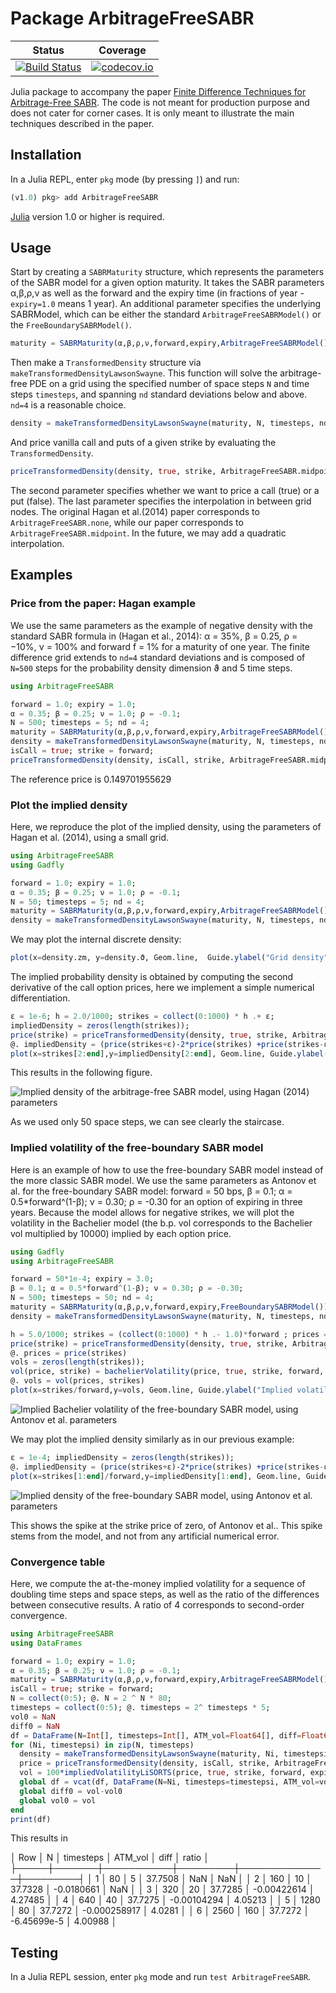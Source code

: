 # Package ArbitrageFreeSABR

| Status | Coverage |
| :----: | :----: |
| [![Build Status](https://travis-ci.org/fabienlefloch/ArbitrageFreeSABR.jl.svg?branch=master)](https://travis-ci.org/fabienlefloch/ArbitrageFreeSABR.jl) | [![codecov.io](http://codecov.io/github/fabienlefloch/ArbitrageFreeSABR.jl/coverage.svg?branch=master)](http://codecov.io/github/fabienlefloch/ArbitrageFreeSABR.jl?branch=master) |


Julia package to accompany the paper [Finite Difference Techniques for Arbitrage-Free SABR](https://www.risk.net/journal-of-computational-finance/2465429/finite-difference-techniques-for-arbitrage-free-sabr). The code is not meant for production purpose and does not cater for corner cases. It is only meant to illustrate the main techniques described in the paper.

## Installation

In a Julia REPL, enter `pkg` mode (by pressing `]`) and run:

```julia
(v1.0) pkg> add ArbitrageFreeSABR
```

[Julia](https://julianlang.org) version 1.0 or higher is required.

## Usage

Start by creating a `SABRMaturity` structure, which represents the parameters of the SABR model for a given option maturity. It takes the SABR parameters α,β,ρ,ν as well as the forward and the expiry time (in fractions of year - `expiry=1.0` means 1 year). An additional parameter specifies the underlying SABRModel, which can be either the standard `ArbitrageFreeSABRModel()` or the `FreeBoundarySABRModel()`.
```julia
maturity = SABRMaturity(α,β,ρ,ν,forward,expiry,ArbitrageFreeSABRModel())
```

Then make a `TransformedDensity` structure via `makeTransformedDensityLawsonSwayne`. This function will solve the arbitrage-free PDE on a grid using the specified number of space steps `N` and time steps `timesteps`, and spanning `nd` standard deviations below and above. `nd=4` is a reasonable choice.
```julia
density = makeTransformedDensityLawsonSwayne(maturity, N, timesteps, nd)
```

And price vanilla call and puts of a given strike by evaluating the `TransformedDensity`.
```julia
priceTransformedDensity(density, true, strike, ArbitrageFreeSABR.midpoint)
```
The second parameter specifies whether we want to price a call (true) or a put (false). The last parameter specifies the interpolation in between grid nodes. The original Hagan et al.(2014) paper corresponds to `ArbitrageFreeSABR.none`, while our paper corresponds to `ArbitrageFreeSABR.midpoint`. In the future, we may add a quadratic interpolation.

## Examples

### Price from the paper: Hagan example
We use the same parameters as the example of negative density with the standard SABR
formula in (Hagan et al., 2014): α = 35%, β = 0.25, ρ = −10%, ν = 100% and forward f = 1% for a maturity of one year.
The finite difference grid extends to `nd=4` standard deviations and is composed of `N=500` steps for the probability density dimension ϑ and 5 time steps.

```julia
using ArbitrageFreeSABR

forward = 1.0; expiry = 1.0;
α = 0.35; β = 0.25; ν = 1.0; ρ = -0.1;
N = 500; timesteps = 5; nd = 4;
maturity = SABRMaturity(α,β,ρ,ν,forward,expiry,ArbitrageFreeSABRModel())
density = makeTransformedDensityLawsonSwayne(maturity, N, timesteps, nd)
isCall = true; strike = forward;
priceTransformedDensity(density, isCall, strike, ArbitrageFreeSABR.midpoint)
```

The reference price is 0.149701955629

### Plot the implied density
Here, we reproduce the plot of the implied density, using the parameters of Hagan et al. (2014), using a small grid.

```julia
using ArbitrageFreeSABR
using Gadfly

forward = 1.0; expiry = 1.0;
α = 0.35; β = 0.25; ν = 1.0; ρ = -0.1;
N = 50; timesteps = 5; nd = 4;
maturity = SABRMaturity(α,β,ρ,ν,forward,expiry,ArbitrageFreeSABRModel())
density = makeTransformedDensityLawsonSwayne(maturity, N, timesteps, nd)
```
We may plot the internal discrete density:
```julia
plot(x=density.zm, y=density.ϑ, Geom.line,  Guide.ylabel("Grid density"),Guide.xlabel("ϑ"))
```
The implied probability density is obtained by computing the second derivative of the call option prices, here we implement a simple numerical differentiation.
```julia
ε = 1e-6; h = 2.0/1000; strikes = collect(0:1000) * h .+ ε;
impliedDensity = zeros(length(strikes));
price(strike) = priceTransformedDensity(density, true, strike, ArbitrageFreeSABR.midpoint)
@. impliedDensity = (price(strikes+ε)-2*price(strikes) +price(strikes-ε)) /ε^2
plot(x=strikes[2:end],y=impliedDensity[2:end], Geom.line, Guide.ylabel("Implied density"),Guide.xlabel("Strike"))
```

This results in the following figure.

![Implied density of the arbitrage-free SABR model, using Hagan (2014) parameters](./hagan_density.svg "Implied density of the arbitrage-free SABR model, using Hagan (2014)")

As we used only 50 space steps, we can see clearly the staircase.

### Implied volatility of the free-boundary SABR model
Here is an example of how to use the free-boundary SABR model instead of the more classic SABR model. We use the same parameters as Antonov et al. for the free-boundary SABR model: forward = 50 bps, β = 0.1; α = 0.5*forward^(1-β); ν = 0.30; ρ = -0.30 for an option of expiring in three years. Because the model allows for negative strikes, we will plot the volatility in the Bachelier model (the b.p. vol corresponds to the Bachelier vol multiplied by 10000) implied by each option price.

```julia
using Gadfly
using ArbitrageFreeSABR

forward = 50*1e-4; expiry = 3.0;
β = 0.1; α = 0.5*forward^(1-β); ν = 0.30; ρ = -0.30;
N = 500; timesteps = 50; nd = 4;
maturity = SABRMaturity(α,β,ρ,ν,forward,expiry,FreeBoundarySABRModel())
density = makeTransformedDensityLawsonSwayne(maturity, N, timesteps, nd)

h = 5.0/1000; strikes = (collect(0:1000) * h .- 1.0)*forward ; prices = zeros(length(strikes));
price(strike) = priceTransformedDensity(density, true, strike, ArbitrageFreeSABR.midpoint)
@. prices = price(strikes)
vols = zeros(length(strikes));
vol(price, strike) = bachelierVolatility(price, true, strike, forward, expiry)
@. vols = vol(prices, strikes)
plot(x=strikes/forward,y=vols, Geom.line, Guide.ylabel("Implied volatility"),Guide.xlabel("Strike in forward units"))
```

![Implied Bachelier volatility of the free-boundary SABR model, using Antonov et al. parameters](./antonov_bachelier.svg "Implied Bachelier volatility of the free-boundary SABR model, using Antonov et al. parameters")

We may plot the implied density similarly as in our previous example:
```julia
ε = 1e-4; impliedDensity = zeros(length(strikes));
@. impliedDensity = (price(strikes+ε)-2*price(strikes) +price(strikes-ε)) /ε^2
plot(x=strikes[1:end]/forward,y=impliedDensity[1:end], Geom.line, Guide.ylabel("Implied density"),Guide.xlabel("Strike in forward units"))
```

![Implied density of the free-boundary SABR model, using Antonov et al. parameters](./antonov_density.svg "Implied density of the free-boundary SABR model, using Antonov et al. parameters")

This shows the spike at the strike price of zero, of Antonov et al.. This spike stems from the model, and not from any artificial numerical error.

### Convergence table
Here, we compute the at-the-money implied volatility for a sequence of doubling time steps and space steps, as well as the ratio of the differences between consecutive results. A ratio of 4 corresponds to second-order convergence.

```julia
using ArbitrageFreeSABR
using DataFrames

forward = 1.0; expiry = 1.0;
α = 0.35; β = 0.25; ν = 1.0; ρ = -0.1;
maturity = SABRMaturity(α,β,ρ,ν,forward,expiry,ArbitrageFreeSABRModel())
isCall = true; strike = forward;
N = collect(0:5); @. N = 2 ^ N * 80;
timesteps = collect(0:5); @. timesteps = 2^ timesteps * 5;
vol0 = NaN
diff0 = NaN
df = DataFrame(N=Int[], timesteps=Int[], ATM_vol=Float64[], diff=Float64[], ratio=Float64[])
for (Ni, timestepsi) in zip(N, timesteps)
  density = makeTransformedDensityLawsonSwayne(maturity, Ni, timestepsi, 4)  
  price = priceTransformedDensity(density, isCall, strike, ArbitrageFreeSABR.midpoint)
  vol = 100*impliedVolatilityLiSORTS(price, true, strike, forward, expiry, 1.0, 0.0, 1e-12, 64)
  global df = vcat(df, DataFrame(N=Ni, timesteps=timestepsi, ATM_vol=vol, diff=vol-vol0, ratio= diff0/(vol-vol0)))
  global diff0 = vol-vol0
  global vol0 = vol
end
print(df)
```
This results in

│ Row │ N     │ timesteps │ ATM_vol │ diff         │ ratio   │
├─────┼───────┼───────────┼─────────┼──────────────┼─────────┤
│ 1   │ 80    │ 5         │ 37.7508 │ NaN          │ NaN     │
│ 2   │ 160   │ 10        │ 37.7328 │ -0.0180661   │ NaN     │
│ 3   │ 320   │ 20        │ 37.7285 │ -0.00422614  │ 4.27485 │
│ 4   │ 640   │ 40        │ 37.7275 │ -0.00104294  │ 4.05213 │
│ 5   │ 1280  │ 80        │ 37.7272 │ -0.000258917 │ 4.0281  │
│ 6   │ 2560  │ 160       │ 37.7272 │ -6.45699e-5  │ 4.00988 │

## Testing

In a Julia REPL session, enter `pkg` mode and run `test ArbitrageFreeSABR`.

